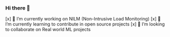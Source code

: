 ### Hi there 👋

[x] 🔭 I’m currently working on NILM (Non-Intrusive Load Monitoring)
[x] 🌱 I’m currently learning to contribute in open source projects
[x] 👯 I’m looking to collaborate on Real world ML projects


<!--
**Ninad-Golatkar/Ninad-Golatkar** is a ✨ _special_ ✨ repository because its `README.md` (this file) appears on your GitHub profile.

Here are some ideas to get you started:

- 🔭 I’m currently working on ...
- 🌱 I’m currently learning ...
- 👯 I’m looking to collaborate on ...
- 🤔 I’m looking for help with ...
- 💬 Ask me about ...
- 📫 How to reach me: ...
- 😄 Pronouns: ...
- ⚡ Fun fact: ...
-->
